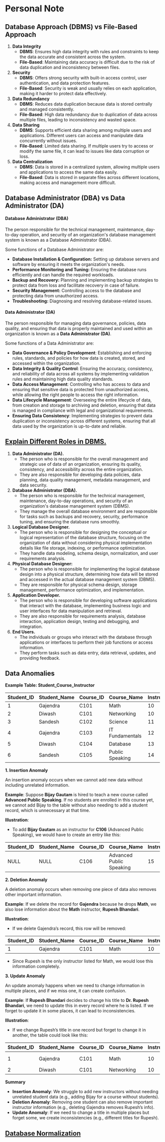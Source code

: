 # Personal Note

## **Database Approach (DBMS)** vs **File-Based Approach**

1. **Data Integrity**
   * **DBMS**: Ensures high data integrity with rules and constraints to keep the data accurate and consistent across the system.
   * **File-Based**: Maintaining data accuracy is difficult due to the risk of data duplication and inconsistency between files.
2. **Security**
   * **DBMS**: Offers strong security with built-in access control, user authentication, and data protection features.
   * **File-Based**: Security is weak and usually relies on each application, making it harder to protect data effectively.
3. **Data Redundancy**
   * **DBMS**: Reduces data duplication because data is stored centrally and managed consistently.
   * **File-Based**: High data redundancy due to duplication of data across multiple files, leading to inconsistency and wasted space.
4. **Data Sharing**
   * **DBMS**: Supports efficient data sharing among multiple users and applications. Different users can access and manipulate data concurrently without issues.
   * **File-Based**: Limited data sharing. If multiple users try to access or modify the same file, it can lead to issues like data corruption or loss.
5. **Data Centralization**
   * **DBMS**: Data is stored in a centralized system, allowing multiple users and applications to access the same data easily.
   * **File-Based**: Data is stored in separate files across different locations, making access and management more difficult.

## Database Administrator (DBA) vs Data Administrator (DA)

#### Database Administrator (DBA)

The person responsible for the technical management, maintenance, day-to-day operation, and security of an organization's database management system is known as a Database Administrator (DBA).

Some functions of a Database Administrator are:

* **Database Installation & Configuration:** Setting up database servers and software by ensuring it meets the organization's needs.
* **Performance Monitoring and Tuning:** Ensuring the database runs efficiently and can handle the required workloads.
* **Backup and Recovery:** Planning and implementing backup strategies to protect data from loss and facilitate recovery in case of failure.
* **Security Management:** Controlling access to the database and protecting data from unauthorized access.
* **Troubleshooting:** Diagnosing and resolving database-related issues.

#### Data Administrator (DA)

The person responsible for managing data governance, policies, data quality, and ensuring that data is properly maintained and used within an organization is known as a **Data Administrator (DA)**.

Some functions of a Data Administrator are:

* **Data Governance & Policy Development**: Establishing and enforcing rules, standards, and policies for how data is created, stored, and accessed within the organization.
* **Data Integrity & Quality Control**: Ensuring the accuracy, consistency, and reliability of data across all systems by implementing validation rules and maintaining high data quality standards.
* **Data Access Management**: Controlling who has access to data and ensuring that sensitive data is protected from unauthorized access, while allowing the right people to access the right information.
* **Data Lifecycle Management**: Overseeing the entire lifecycle of data, from creation and storage to archiving and deletion, ensuring that data is managed in compliance with legal and organizational requirements.
* **Ensuring Data Consistency**: Implementing strategies to prevent data duplication or inconsistency across different systems, ensuring that all data used by the organization is up-to-date and reliable.

## [**Explain Different Roles in DBMS.**](semi-question-paper-3.md#id-3.-explain-different-roles-in-dbms)

1. **Data Administrator (DA).**
   * The person who is responsible for the overall management and strategic use of data of an organization, ensuring its quality, consistency, and accessibility across the entire organization.
   * They are also responsible for developing data policies, data planning, data quality management, metadata management, and data security.
2. **Database Administrator (DBA).**
   * The person who is responsible for the technical management, maintenance, day-to-day operations, and security of an organization's database management system (DBMS).
   * They manage the overall database environment and are responsible for tasks such as backups and recovery, security, performance tuning, and ensuring the database runs smoothly.
3. **Logical Database Designer.**
   * The person who is responsible for designing the conceptual or logical representation of the database structure, focusing on the organization of data without considering physical implementation details like file storage, indexing, or performance optimization.
   * They handle data modeling, schema design, normalization, and user requirements analysis.
4. **Physical Database Designer:**
   * The person who is responsible for implementing the logical database design into a physical structure, determining how data will be stored and accessed in the actual database management system (DBMS).
   * They are responsible for physical schema design, storage management, performance optimization, and implementation.
5. **Application Developer.**
   * The person who is responsible for developing software applications that interact with the database, implementing business logic and user interfaces for data manipulation and retrieval.
   * They are also responsible for requirements analysis, database interaction, application design, testing and debugging, and integration.
6. **End Users.**
   * The individuals or groups who interact with the database through applications or interfaces to perform their job functions or access information.
   * They perform tasks such as data entry, data retrieval, updates, and providing feedback.

## Data Anomalies

**Example Table: Student\_Course\_Instructor**

| Student\_ID | Student\_Name | Course\_ID | Course\_Name    | Instructor\_ID | Instructor\_Name |
| ----------- | ------------- | ---------- | --------------- | -------------- | ---------------- |
| 1           | Gajendra      | C101       | Math            | 10             | Rupesh Bhandari  |
| 2           | Diwash        | C101       | Networking      | 10             | Rupesh Bhandari  |
| 3           | Sandesh       | C102       | Science         | 11             | Kreepa Sharma    |
| 4           | Gajendra      | C103       | IT Fundamentals | 12             | Kreepa Sharma    |
| 5           | Diwash        | C104       | Database        | 13             | Rupesh Bhandari  |
| 6           | Sandesh       | C105       | Public Speaking | 14             | Bijay Gautam     |

**1. Insertion Anomaly**

An insertion anomaly occurs when we cannot add new data without including unrelated information.

**Example**: Suppose **Bijay Gautam** is hired to teach a new course called **Advanced Public Speaking**. If no students are enrolled in this course yet, we cannot add Bijay to the table without also needing to add a student record, which is unnecessary at that time.

**Illustration**:

* To add **Bijay Gautam** as an instructor for **C106** (Advanced Public Speaking), we would have to create an entry like this:

| Student\_ID | Student\_Name | Course\_ID | Course\_Name             | Instructor\_ID | Instructor\_Name |
| ----------- | ------------- | ---------- | ------------------------ | -------------- | ---------------- |
| NULL        | NULL          | C106       | Advanced Public Speaking | 15             | Bijay Gautam     |

**2. Deletion Anomaly**

A deletion anomaly occurs when removing one piece of data also removes other important information.

**Example**: If we delete the record for **Gajendra** because he drops **Math**, we also lose information about the **Math** instructor, **Rupesh Bhandari**.

**Illustration**:

* If we delete Gajendra’s record, this row will be removed:

| Student\_ID | Student\_Name | Course\_ID | Course\_Name | Instructor\_ID | Instructor\_Name |
| ----------- | ------------- | ---------- | ------------ | -------------- | ---------------- |
| 1           | Gajendra      | C101       | Math         | 10             | Rupesh Bhandari  |

* Since Rupesh is the only instructor listed for Math, we would lose this information completely.

**3. Update Anomaly**

An update anomaly happens when we need to change information in multiple places, and if we miss one, it can create confusion.

**Example**: If **Rupesh Bhandari** decides to change his title to **Dr. Rupesh Bhandari**, we need to update this in every record where he is listed. If we forget to update it in some places, it can lead to inconsistencies.

**Illustration**:

* If we change Rupesh’s title in one record but forget to change it in another, the table could look like this:

| Student\_ID | Student\_Name | Course\_ID | Course\_Name | Instructor\_ID | Instructor\_Name    |
| ----------- | ------------- | ---------- | ------------ | -------------- | ------------------- |
| 1           | Gajendra      | C101       | Math         | 10             | Dr. Rupesh Bhandari |
| 2           | Diwash        | C101       | Networking   | 10             | Rupesh Bhandari     |

**Summary**

* **Insertion Anomaly**: We struggle to add new instructors without needing unrelated student data (e.g., adding Bijay for a course without students).
* **Deletion Anomaly**: Removing one student can also remove important instructor information (e.g., deleting Gajendra removes Rupesh’s info).
* **Update Anomaly**: If we need to change a title in multiple places but forget some, we create inconsistencies (e.g., different titles for Rupesh).

## [**Database Normalization**](./#id-4.b-discuss-the-purpose-of-the-following-database-normalization-levels)
